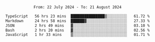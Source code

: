 <div align="center">
<p style="text-align: center;">
<!--START_SECTION:waka-->

```txt
From: 22 July 2024 - To: 21 August 2024

TypeScript   56 hrs 23 mins  ███████████████▒░░░░░░░░░   61.72 %
Markdown     24 hrs 58 mins  ██████▓░░░░░░░░░░░░░░░░░░   27.33 %
JSON         2 hrs 49 mins   ▓░░░░░░░░░░░░░░░░░░░░░░░░   03.10 %
Bash         2 hrs 20 mins   ▓░░░░░░░░░░░░░░░░░░░░░░░░   02.56 %
JavaScript   1 hr 33 mins    ▒░░░░░░░░░░░░░░░░░░░░░░░░   01.71 %
```

<!--END_SECTION:waka-->
</p>
</div>
